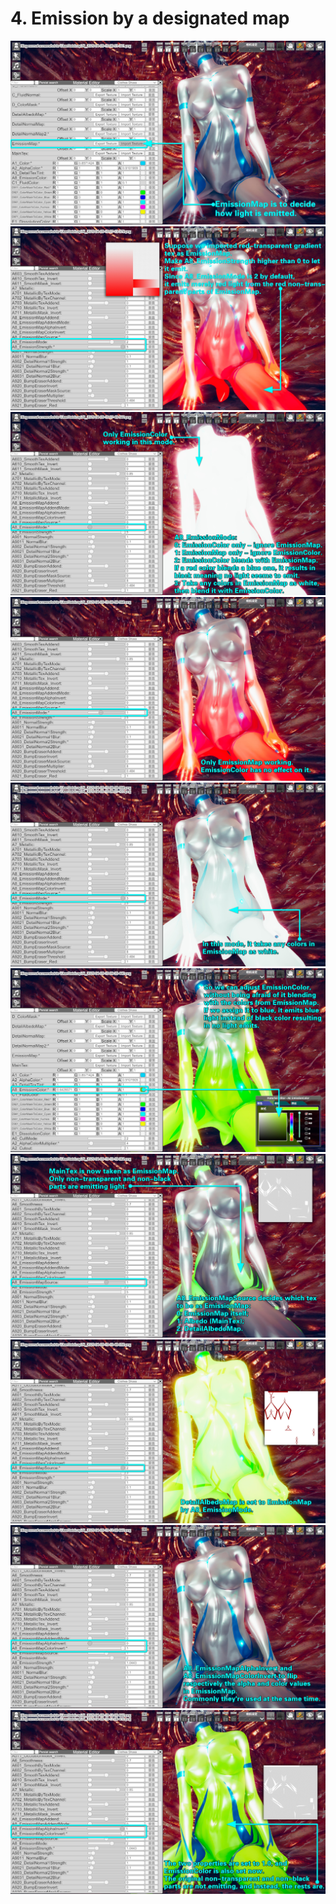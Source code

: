 # 4. Emission by a designated map

<img src="https://github.com/Blatke/Standard-Shader-for-ME/blob/main/Tutorial/img/04-00.jpg" />

<img src="https://github.com/Blatke/Standard-Shader-for-ME/blob/main/Tutorial/img/04-01.jpg" />

<img src="https://github.com/Blatke/Standard-Shader-for-ME/blob/main/Tutorial/img/04-02.jpg" />

<img src="https://github.com/Blatke/Standard-Shader-for-ME/blob/main/Tutorial/img/04-03.jpg" />

<img src="https://github.com/Blatke/Standard-Shader-for-ME/blob/main/Tutorial/img/04-04.jpg" />

<img src="https://github.com/Blatke/Standard-Shader-for-ME/blob/main/Tutorial/img/04-05.jpg" />

<img src="https://github.com/Blatke/Standard-Shader-for-ME/blob/main/Tutorial/img/04-06.jpg" />

<img src="https://github.com/Blatke/Standard-Shader-for-ME/blob/main/Tutorial/img/04-07.jpg" />

<img src="https://github.com/Blatke/Standard-Shader-for-ME/blob/main/Tutorial/img/04-08.jpg" />

<img src="https://github.com/Blatke/Standard-Shader-for-ME/blob/main/Tutorial/img/04-09.jpg" />